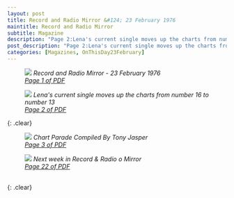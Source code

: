 ```yaml
---
layout: post
title: Record and Radio Mirror &#124; 23 February 1976
maintitle: Record and Radio Mirror
subtitle: Magazine
description: "Page 2:Lena's current single moves up the charts from number 16 to number 13, Page 3: Chart Parade Compiled By Tony Jasper, Page 22: Next week in Record & Radio o Mirror."
post_description: "Page 2:Lena's current single moves up the charts from number 16 to number 13, Page 3: Chart Parade Compiled By Tony Jasper, Page 22: Next week in Record & Radio o Mirror."
categories: [Magazines, OnThisDay23February]
---
```


<figure class="fig1">
<a href="/assets/images/magazines/1974-02-23-01-record-&-radio-mirror.png"><img src="/assets/images/magazines/1974-02-23-01-record-&-radio-mirror.png" class="full-width zoom-in" /></a>
<cite>Record and Radio Mirror - 23 February 1976<br /><a class="external-link" href="https://www.americanradiohistory.com/UK/Record-Mirror/70s/74/Record-Mirror-1974-02-23.pdf">Page 1 of PDF</a></cite>
</figure>

<figure class="fig2">
<a href="/assets/images/magazines/1974-02-23-02-record-&-radio-mirror.png"><img src="/assets/images/magazines/1974-02-23-02-record-&-radio-mirror.png" class="full-width zoom-in" /></a>
<cite>Lena's current single moves up the charts from number 16 to number 13<br /><a class="external-link" href="https://www.americanradiohistory.com/UK/Record-Mirror/70s/74/Record-Mirror-1974-02-23.pdf#page=02">Page 2 of PDF</a></cite>
</figure>

{: .clear}

<figure class="fig1">
<a href="/assets/images/magazines/1974-02-23-03-record-&-radio-mirror.png"><img src="/assets/images/magazines/1974-02-23-03-record-&-radio-mirror.png" class="full-width zoom-in" /></a>
<cite>Chart Parade Compiled By Tony Jasper<br /><a class="external-link" href="https://www.americanradiohistory.com/UK/Record-Mirror/70s/74/Record-Mirror-1974-02-23.pdf#page=03">Page 3 of PDF</a></cite>
</figure>

<figure class="fig2">
<a href="/assets/images/magazines/1974-02-23-22-record-&-radio-mirror.png"><img src="/assets/images/magazines/1974-02-23-22-record-&-radio-mirror.png" class="full-width zoom-in" /></a>
<cite>Next week in Record & Radio o Mirror<br /><a class="external-link" href="https://www.americanradiohistory.com/UK/Record-Mirror/70s/74/Record-Mirror-1974-02-23.pdf#page=22">Page 22 of PDF</a></cite>
</figure>

<br />{: .clear}

